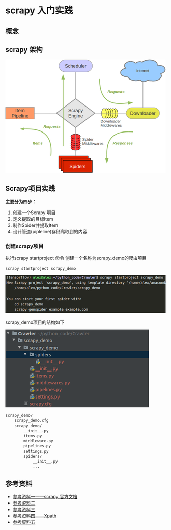 # scrapy 入门实践

## 概念

## scrapy 架构

![image-scrapy structure](../graph/image-20200618142506708.png)

## Scrapy项目实践

**主要分为四步**：

1. 创建一个Scrapy 项目
2. 定义提取的目标Item
3. 制作Spider并提取Item
4. 设计管道(pipleline)存储爬取到的内容

### 创建scrapy项目

执行scrapy  startproject 命令 创建一个名称为scrapy_demo的爬虫项目

```shell
scrapy startproject scrapy_demo
```

![image-20200618145329379](../graph/image-20200618145329379.png)

scrapy_demo项目的结构如下

![image-20200618145426447](../graph/image-20200618145426447.png)

```shell
scrapy_demo/
    scrapy_demo.cfg
    scrapy_demo/
        __init__.py
        items.py
        middleware.py
        pipelines.py
        settings.py
        spiders/
            __init__.py
            ...
```



## 参考资料

* [参考资料一——scrapy 官方文档](https://docs.scrapy.org/en/latest/)
* [参考资料二](https://scrapy-chs.readthedocs.io/zh_CN/latest/intro/tutorial.html "scrapy中文文档")
* [参考资料三](https://segmentfault.com/a/1190000013178839 "segmentfalut")
* [参考资料四——Xpath](https://www.w3school.com.cn/xpath/index.asp)
* [参考资料五](https://juejin.im/post/5af95280f265da0ba17ca1ba  "juejin")

